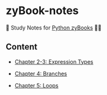 # zyBook-notes

📝 Study Notes for [Python zyBooks](0learn.zybooks.com) 👩‍💻

## Content

* [Chapter 2-3: Expression Types](https://github.com/natalieng348/zyBook-notes/tree/main/02-03.%20Expression%20Types)

* [Chapter 4: Branches](https://github.com/natalieng348/zyBook-notes/tree/main/04.%20Branches)

* [Chapter 5: Loops](https://github.com/natalieng348/zyBook-notes/tree/main/05.%20Loops)
